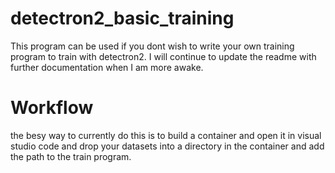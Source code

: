 # detectron2_basic_training
This program can be used if you dont wish to write your own training program to train with detectron2. 
I will continue to update the readme with further documentation when I am more awake.
# Workflow
the besy way to currently do this is to build a container and open it in visual studio code and drop your datasets into a directory in the container and add the path to the train program.
